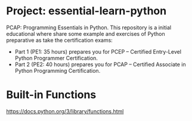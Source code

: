 # Project: essential-learn-python

PCAP: Programming Essentials in Python. This repository is a initial educational where share some example and exercises of Python preparative as take the certification exams:

- Part 1 (PE1: 35 hours) prepares you for PCEP – Certified Entry-Level Python Programmer Certification.
- Part 2 (PE2: 40 hours) prepares you for PCAP – Certified Associate in Python Programming Certification.

# Built-in Functions

https://docs.python.org/3/library/functions.html
